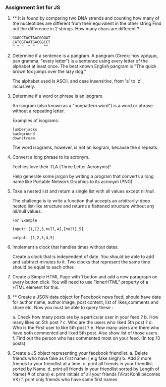 ### Assignment Set for JS


1. ** It is found by comparing two DNA strands and counting how many of the nucleotides are different from their equivalent in the other string.Find out the difference in 2 strings. How many chars are different ?

	```
	GAGCCTACTAACGGGAT
	CATCGTAATGACGGCCT
	^ ^ ^  ^ ^    ^^
	```

    
2. Determine if a sentence is a pangram. A pangram (Greek: παν γράμμα, pan gramma, "every letter") is a sentence using every letter of the alphabet at least once. The best known English pangram is "The quick brown fox jumps over the lazy dog."

	The alphabet used is ASCII, and case insensitive, from 'a' to 'z' inclusively.
    
    
3. Determine if a word or phrase is an isogram.

	An isogram (also known as a "nonpattern word") is a word or phrase without a repeating letter.

	Examples of isograms:

 	 ```
  	lumberjacks
  	background
  	downstream
 	 ```
	The word isograms, however, is not an isogram, because the s repeats.
    
4. Convert a long phrase to its acronym.

	Techies love their TLA (Three Letter Acronyms)!

	Help generate some jargon by writing a program that converts a long name like Portable Network Graphics to its acronym (PNG).
    
5. Take a nested list and return a single list with all values except nil/null.

	The challenge is to write a function that accepts an arbitrarily-deep nested list-like structure and returns a flattened structure without any nil/null values.
	```
	For Example

	input: [1,[2,3,null,4],[null],5]

	output: [1,2,3,4,5]
	
    ```
    
6. Implement a clock that handles times without dates.

	Create a clock that is independent of date.
	You should be able to add and subtract minutes to it.
	Two clocks that represent the same time should be equal to each other.
    
    
7. 	Create a Simple HTML Page with 1 button and add a new paragraph on every button click. You will need to use "innerHTML" property of a HTML element for this.

8. ** Create a JSON data object for Facebook news feed, should have data for author name, author image, post content, list of likes,comments and share etc. Now you must be able to query these  :

      a. Check how many posts are by a particular user in your feed ?
      b. How many likes on 5th post ?
      c. Who are the users who liked 5th post ?
      d. Who is the First user to like 5th post ?
      e. How many users are there who have both commented and liked 5th post. Also show list of those users.
      f. Find out the person who has commented most on your feed. (In top 10 posts)


9. Create a JS object representing your facebook friendlist.
      a. Delete friends who have fake as first name. ( e.g fake singh)
      b. Add 2 more friends to your friendlist at a time.
      c. print all friends in your friendlist sorted by Name.
      d. print all friends in your friendlist sorted by Length of Name( # of chars)
      e. print initials of all your friends (Virat Kohli becomes VK)
      f. print only friends who have same first names





